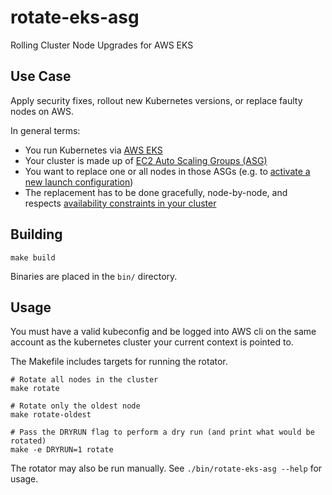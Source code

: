 # rotate-eks-asg

Rolling Cluster Node Upgrades for AWS EKS

## Use Case

Apply security fixes, rollout new Kubernetes versions, or replace faulty nodes on AWS.

In general terms:

- You run Kubernetes via [AWS EKS](https://aws.amazon.com/eks/)
- Your cluster is made up of [EC2 Auto Scaling Groups (ASG)](https://docs.aws.amazon.com/autoscaling/ec2/userguide/AutoScalingGroup.html)
- You want to replace one or all nodes in those ASGs (e.g. to [activate a new launch configuration](https://docs.aws.amazon.com/autoscaling/ec2/userguide/LaunchConfiguration.html))
- The replacement has to be done gracefully, node-by-node, and respects [availability constraints in your cluster](https://kubernetes.io/docs/tasks/run-application/configure-pdb/)

## Building

```
make build
```

Binaries are placed in the `bin/` directory.

## Usage

You must have a valid kubeconfig and be logged into AWS cli on the same account as the kubernetes cluster your current context is pointed to. 

The Makefile includes targets for running the rotator.

```
# Rotate all nodes in the cluster
make rotate

# Rotate only the oldest node
make rotate-oldest

# Pass the DRYRUN flag to perform a dry run (and print what would be rotated)
make -e DRYRUN=1 rotate
```

The rotator may also be run manually. See `./bin/rotate-eks-asg --help` for usage.
